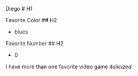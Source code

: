 Diego # H1

Favorite Color ## H2
- blues

Favorite Number ## H2
- 0

I have more than one favorite video game *italicized*

